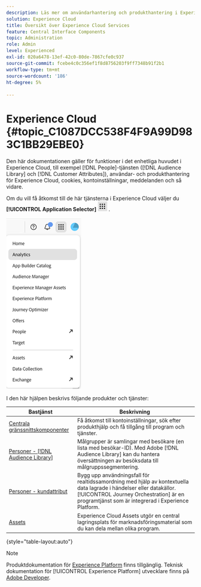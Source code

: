 ```yaml
---
description: Läs mer om användarhantering och produkthantering i Experience Cloud, människor (målgrupper och kundattribut), Journey Orchestration, erbjudanden, platser, Experience Platform och mobiltjänster.
solution: Experience Cloud
title: Översikt över Experience Cloud Services
feature: Central Interface Components
topic: Administration
role: Admin
level: Experienced
exl-id: 020a6478-13ef-42c0-80de-7867cfe0c937
source-git-commit: fcebe4c0c356ef1f8d8756203f9ff7348b91f2b1
workflow-type: tm+mt
source-wordcount: '186'
ht-degree: 5%

---
```


# Experience Cloud {#topic_C1087DCC538F4F9A99D983C1BB29EBE0}

Den här dokumentationen gäller för funktioner i det enhetliga huvudet i Experience Cloud, till exempel [!DNL People]-tjänsten ([!DNL Audience Library] och [!DNL Customer Attributes]), användar- och produkthantering för Experience Cloud, cookies, kontoinställningar, meddelanden och så vidare.

Om du vill få åtkomst till de här tjänsterna i Experience Cloud väljer du **[!UICONTROL Application Selector]**
![ Tjänstväljare ](../assets/apps-icon.png) .

![Experience Cloud-tjänster](../assets/platform-core-services.png)

I den här hjälpen beskrivs följande produkter och tjänster:

| Bastjänst | Beskrivning |
|--- |--- |
| [Centrala gränssnittskomponenter](../experience-cloud.md) | Få åtkomst till kontoinställningar, sök efter produkthjälp och få tillgång till program och tjänster. |
| [Personer - [!DNL Audience Library]](audiences/overview.md) | Målgrupper är samlingar med besökare (en lista med besökar-ID). Med Adobe [!DNL Audience Library] kan du hantera översättningen av besöksdata till målgruppssegmentering. |
| [Personer - kundattribut](customer-attributes/attributes.md) | Bygg upp användningsfall för realtidssamordning med hjälp av kontextuella data lagrade i händelser eller datakällor. [!UICONTROL Journey Orchestration] är en programtjänst som är integrerad i Experience Platform. |
| [Assets](assets/experience-cloud-assets.md) | Experience Cloud Assets utgör en central lagringsplats för marknadsföringsmaterial som du kan dela mellan olika program. |

{style="table-layout:auto"}

>[!NOTE]
>
>Produktdokumentation för [Experience Platform](https://experienceleague.adobe.com/docs/experience-platform/landing/home.html?lang=sv-SE) finns tillgänglig. Teknisk dokumentation för [!UICONTROL Experience Platform] utvecklare finns på [Adobe Developer](https://developer.adobe.com/apis).
